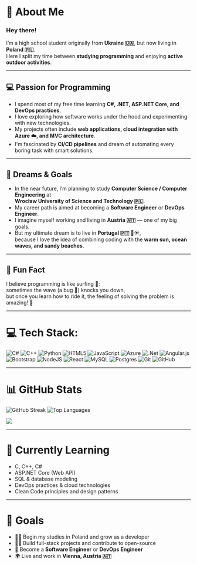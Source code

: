 # 👋 About Me

### Hey there!  
I’m a high school student originally from **Ukraine 🇺🇦**, but now living in **Poland 🇵🇱**.  
Here I split my time between **studying programming** and enjoying **active outdoor activities**.  

---

## 💻 Passion for Programming
- I spend most of my free time learning **C#, .NET, ASP.NET Core, and DevOps practices**.  
- I love exploring how software works under the hood and experimenting with new technologies.  
- My projects often include **web applications, cloud integration with Azure ☁️, and MVC architecture**.  
- I'm fascinated by **CI/CD pipelines** and dream of automating every boring task with smart solutions.  

---

## 🎯 Dreams & Goals
- In the near future, I’m planning to study **Computer Science / Computer Engineering** at  
  **Wrocław University of Science and Technology 🇵🇱**.  
- My career path is aimed at becoming a **Software Engineer** or **DevOps Engineer**.  
- I imagine myself working and living in **Austria 🇦🇹** — one of my big goals.  
- But my ultimate dream is to live in **Portugal 🇵🇹** 🌴☀️,  
  because I love the idea of combining coding with the **warm sun, ocean waves, and sandy beaches**.  

---

## 🌟 Fun Fact
I believe programming is like surfing 🌊:  
sometimes the wave (a bug 🐞) knocks you down,  
but once you learn how to ride it, the feeling of solving the problem is amazing! 🚀  

---

# 💻 Tech Stack:

![C#](https://img.shields.io/badge/c%23-%23239120.svg?style=for-the-badge&logo=csharp&logoColor=white) ![C++](https://img.shields.io/badge/c++-%2300599C.svg?style=for-the-badge&logo=c%2B%2B&logoColor=white) ![Python](https://img.shields.io/badge/python-3670A0?style=for-the-badge&logo=python&logoColor=ffdd54) ![HTML5](https://img.shields.io/badge/html5-%23E34F26.svg?style=for-the-badge&logo=html5&logoColor=white) ![JavaScript](https://img.shields.io/badge/javascript-%23323330.svg?style=for-the-badge&logo=javascript&logoColor=%23F7DF1E) ![Azure](https://img.shields.io/badge/azure-%230072C6.svg?style=for-the-badge&logo=microsoftazure&logoColor=white) ![.Net](https://img.shields.io/badge/.NET-5C2D91?style=for-the-badge&logo=.net&logoColor=white) ![Angular.js](https://img.shields.io/badge/angular.js-%23E23237.svg?style=for-the-badge&logo=angularjs&logoColor=white) ![Bootstrap](https://img.shields.io/badge/bootstrap-%238511FA.svg?style=for-the-badge&logo=bootstrap&logoColor=white) ![NodeJS](https://img.shields.io/badge/node.js-6DA55F?style=for-the-badge&logo=node.js&logoColor=white) ![React](https://img.shields.io/badge/react-%2320232a.svg?style=for-the-badge&logo=react&logoColor=%2361DAFB) ![MySQL](https://img.shields.io/badge/mysql-4479A1.svg?style=for-the-badge&logo=mysql&logoColor=white) ![Postgres](https://img.shields.io/badge/postgres-%23316192.svg?style=for-the-badge&logo=postgresql&logoColor=white) ![Git](https://img.shields.io/badge/git-%23F05033.svg?style=for-the-badge&logo=git&logoColor=white) ![GitHub](https://img.shields.io/badge/github-%23121011.svg?style=for-the-badge&logo=github&logoColor=white)

---

# 📊 GitHub Stats

![GitHub Streak](https://streak-stats.demolab.com?user=FLipperdvlp&theme=tokyonight&hide_border=false)
![Top Languages](https://github-readme-stats.vercel.app/api/top-langs/?username=FLipperdvlp&theme=tokyonight&hide_border=false&include_all_commits=true&count_private=true&layout=compact)

![](https://github-readme-stats.vercel.app/api?username=FLipperdvlp&theme=radical&hide_border=false&include_all_commits=true&count_private=true)<br/>


---

# 🌱 Currently Learning

- C, C++, C#  
- ASP.NET Core (Web API)  
- SQL & database modeling  
- DevOps practices & cloud technologies  
- Clean Code principles and design patterns  

---

# 🎯 Goals

- 🧑‍🎓 Begin my studies in Poland and grow as a developer  
- 🧑‍💻 Build full-stack projects and contribute to open-source  
- 🚀 Become a **Software Engineer** or **DevOps Engineer**  
- 🌍 Live and work in **Vienna, Austria 🇦🇹**  
